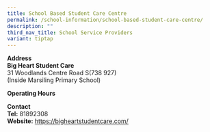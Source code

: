 ```yaml
---
title: School Based Student Care Centre
permalink: /school-information/school-based-student-care-centre/
description: ""
third_nav_title: School Service Providers
variant: tiptap
---
```

<p><strong>Address</strong>
<br><strong>Big Heart Student Care</strong>
<br>31 Woodlands Centre Road S(738 927)
<br>(Inside Marsiling Primary School)</p>
<p><strong>Operating Hours</strong>
</p>
<p><strong>Contact </strong>
<br><strong>Tel:</strong> 81892308
<br><strong>Website:</strong>  <a href="https://bigheartstudentcare.com/" rel="noopener noreferrer nofollow" target="_blank">https://bigheartstudentcare.com/</a>
</p>